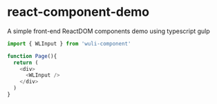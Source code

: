 # react-component-demo
A simple front-end ReactDOM components demo using typescript gulp

```js
import { WLInput } from 'wuli-component'

function Page(){
  return (
    <div>
      <WLInput />
    </div>  
  )
}
```